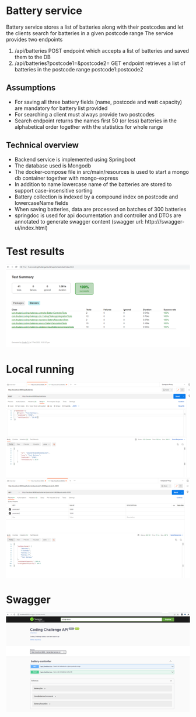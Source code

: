 # Battery service

Battery service stores a list of batteries along with their postcodes and let the clients search for batteries in a
given postcode range The service provides two endpoints

1. /api/batteries POST endpoint which accepts a list of batteries and saved them to the DB
2. /api/batteries?postcode1=<postcode1>&postcode2=<postcode2> GET endpoint retrieves a list of batteries in the postcode
   range postcode1:postcode2

## Assumptions

* For saving all three battery fields (name, postcode and watt capacity) are mandatory for battery list provided
* For searching a client must always provide two postcodes
* Search endpoint returns the names first 50 (or less) batteries in the alphabetical order together with the statistics
  for whole range

## Technical overview

* Backend service is implemented using Springboot
* The database used is Mongodb
* The docker-compose file in src/main/resources is used to start a mongo db container together with mongo-express
* In addition to name lowercase name of the batteries are stored to support case-insensitive sorting
* Battery collection is indexed by a compound index on postcode and lowercaseName fields
* When saving batteries, data are processed on batches of 300 batteries
* springdoc is used for api documentation and controller and DTOs are annotated to generate swagger content (swagger
  url: http://<service host:port>/swagger-ui/index.html)

# Test results

![img.png](img.png)

# Local running

![img_1.png](img_1.png)
![img_2.png](img_2.png)

# Swagger

![img_3.png](img_3.png)